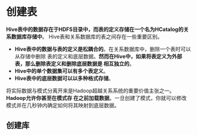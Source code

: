 创建表
================================================================================
**Hive表中的数据存在于HDFS目录中，而表的定义存储在一个名为HCatalog的关系数据库存储中**。
Hive表和关系数据库的表之间存在一些重要区别。
+ **Hive表中的数据与表的定义是松耦合的**。在关系数据库中，删除一个表时可以从存储中删除
表的定义和底层数据。**然而在Hive中，如果将表定义为外部表，那么删除表定义和删除底层数据是
相互独立的**。
+ **Hive中的单个数据集可以有多个表定义**。
+ **Hive表中的底层数据可以以多种格式存储**。

将实际数据与模式分离开来是Hadoop超越关系系统的重要价值主张之一。**Hadoop允许你甚至在模式存
在之前加载数据**。一旦创建了模式，你就可以修改模式并在几秒钟内确定如何将其映射到底层数据。

## 创建库



